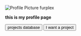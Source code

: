 <html lang="en">
<head>
    <meta charset="UTF-8">
    <meta name="viewport" content="width=device-width, initial-scale=1.0">
    <title>KubaProchy</title>
    <link rel="stylesheet" href="styles.css">
    <script>
        document.addEventListener('contextmenu', event => event.preventDefault());
    </script>
</head>
<body>
    <div class="top-bar">
        <div class="logo">
            <img src="images/profile.jpg" alt="Profile Picture">
            <span>furplex</span>
        </div>
        <p><strong>this is my profile page</p>
        <button class="social-button" onclick="window.location.href='databaselist.html'">projects database</button>
        <button class="social-button" onclick="window.location.href='wantproject.html'">I want a project</button>
    </div>
